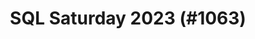 ---
layout: event
title: "SQL Saturday 2023 (#1063)"
subtitle: ""
tags: ["Belo Horizonte", "Brazil", "physical", "2023", "South America"]
thumb: /assets/img/logos/Just_icon_Color_small.png
comments: false
data: SQLSat1063
---